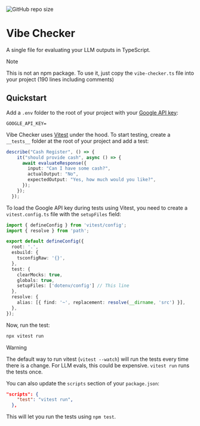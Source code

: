 ![GitHub repo size](https://img.shields.io/github/repo-size/jtmuller5/vibe-checker)


# Vibe Checker

A single file for evaluating your LLM outputs in TypeScript.

> [!NOTE]
> This is not an npm package. To use it, just copy the `vibe-checker.ts` file into your project (190 lines including comments)

## Quickstart

Add a `.env` folder to the root of your project with your [Google API key](https://ai.google.dev/gemini-api/docs/api-key):

```
GOOGLE_API_KEY=
```

Vibe Checker uses [Vitest](https://vitest.dev/) under the hood. To start testing, create a `__tests__` folder at the root of your project and add a test:

```typescript
describe("Cash Register", () => {
    it("should provide cash", async () => {
      await evaluateResponse({
        input: "Can I have some cash?",
        actualOutput: "No",
        expectedOutput: "Yes, how much would you like?",
      });
    });
  });
```

To load the Google API key during tests using Vitest, you need to create a `vitest.config.ts` file with the `setupFiles` field:

```typescript
import { defineConfig } from 'vitest/config';
import { resolve } from 'path';

export default defineConfig({
  root: '.',
  esbuild: {
    tsconfigRaw: '{}',
  },
  test: {
    clearMocks: true,
    globals: true,
    setupFiles: ['dotenv/config'] // This line
  },
  resolve: {
    alias: [{ find: '~', replacement: resolve(__dirname, 'src') }],
  },
});
```

Now, run the test:

```bash
npx vitest run
```

> [!WARNING]
> The default way to run vitest (`vitest --watch`) will run the tests every time there is a change. For LLM evals, this could be expensive. `vitest run` runs the tests once.

You can also update the `scripts` section of your `package.json`:

```json
"scripts": {
    "test": "vitest run",
  },
```

This will let you run the tests using `npm test`.